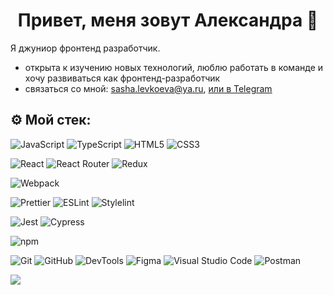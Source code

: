 <h1 align="center">Привет, меня зовут Александра 👋</h1>

Я джуниор фронтенд разработчик.
- открыта к изучению новых технологий, люблю работать в команде и хочу развиваться как фронтенд-разработчик
- связаться со мной: sasha.levkoeva@ya.ru, [или в Telegram](https://t.me/ALevkoeva)

## ⚙️ Мой стек:

![JavaScript](https://img.shields.io/badge/JavaScript-F7DF1E?style=flat&logo=javascript&logoColor=black)
![TypeScript](https://img.shields.io/badge/TypeScript-007ACC?style=flat&logo=typescript&logoColor=white)
![HTML5](https://img.shields.io/badge/HTML5-E34F26?style=flat&logo=html5&logoColor=white)
![CSS3](https://img.shields.io/badge/CSS3-1572B6?style=flat&logo=css3&logoColor=white)
 
![React](https://img.shields.io/badge/React-grey?style=flat&logo=react&logoColor=white)
![React Router](https://img.shields.io/badge/React_Router-CA4245?style=flat&logo=react-router&logoColor=white)
![Redux](https://img.shields.io/badge/Redux-%23593d88.svg?style=flatlogo=redux&logoColor=white)

![Webpack](https://img.shields.io/badge/Webpack-8DD6F9?style=flat&logo=webpack&logoColor=white)

![Prettier](https://img.shields.io/badge/Prettier-F7B93E?style=flat&logo=prettier&logoColor=white)
![ESLint](https://img.shields.io/badge/ESLint-4B32C3?style=flat&logo=eslint&logoColor=white)
![Stylelint](https://img.shields.io/badge/Stylelint-65737e?style=flat&logo=stylelint&logoColor=white)

![Jest](https://img.shields.io/badge/Jest-C21325?style=flat&logo=jest&logoColor=white)
![Cypress](https://img.shields.io/badge/Cypress-52bf90?style=flat&logo=cypress&logoColor=black)

![npm](https://img.shields.io/badge/npm-007ACC?style=flat&logo=npm&logoColor=white)

![Git](https://img.shields.io/badge/Git-F05032?style=flat&logo=git&logoColor=white)
![GitHub](https://img.shields.io/badge/GitHub-black?style=flat&logo=github&logoColor=white)
![DevTools](https://img.shields.io/badge/DevTools-52bf90?style=flat&logo=googlechrome&logoColor=white)
![Figma](https://img.shields.io/badge/Figma-F24E1E?style=flat&logo=figma&logoColor=white)
![Visual Studio Code](https://img.shields.io/badge/Visual_Studio_Code-0078d7?style=flat&logo=visual-studio-code&logoColor=white)
![Postman](https://img.shields.io/badge/Postman-FF6C37?style=flat&logo=postman&logoColor=white)

![](https://github-readme-stats.vercel.app/api/top-langs/?username=AlexandraLevk&layout=compact)
